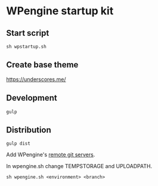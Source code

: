 # WPengine startup kit

## Start script

`sh wpstartup.sh`

## Create base theme

https://underscores.me/

## Development 

`gulp`

## Distribution

`gulp dist`

Add WPengine's [remote git servers](https://wpengine.com/git/). 

In wpengine.sh change TEMPSTORAGE and UPLOADPATH.

`sh wpengine.sh <environment> <branch>`
